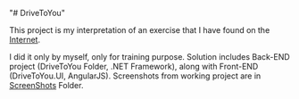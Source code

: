 

"# DriveToYou" 

This project is my interpretation of an exercise that I have found on the <a href="https://notehub.org/9pk10">Internet</a>.

I did it only by myself, only for training purpose. Solution includes Back-END project (DriveToYou Folder, .NET Framework), along with Front-END (DriveToYou.UI, AngularJS). Screenshots from working project are in <a href="Screenshots">ScreenShots</a> Folder.

